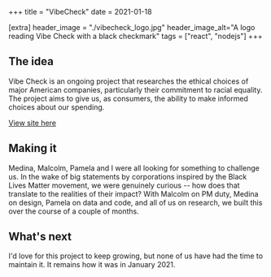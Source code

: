+++
title = "VibeCheck"
date = 2021-01-18

[extra]
header_image = "./vibecheck_logo.jpg"
header_image_alt="A logo reading Vibe Check with a black checkmark"
tags = ["react", "nodejs"]
+++

## The idea
Vibe Check is an ongoing project that researches the ethical choices of major American companies, particularly their commitment to racial equality. The project aims to give us, as consumers, the ability to make informed choices about our spending.

[View site here](http://www.vibecheckusa.com/about)

## Making it
Medina, Malcolm, Pamela and I were all looking for something to challenge us. In the wake of big statements by corporations inspired by the Black Lives Matter movement, we were genuinely curious -- how does that translate to the realities of their impact? With Malcolm on PM duty, Medina on design, Pamela on data and code, and all of us on research, we built this over the course of a couple of months.

## What's next
I'd love for this project to keep growing, but none of us have had the time to maintain it. It remains how it was in January 2021.
